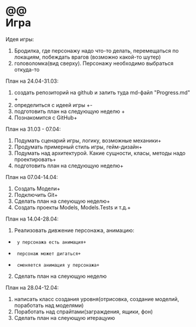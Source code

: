 @@\
Игра
====
Идея игры:
1.  Бродилка, где персонажу надо что-то делать, перемещаться по локациям, побеждать врагов (возможно какой-то шутер)
2.  головоломка(вид сверху). Персонажу необходимо выбраться откуда-то 

План на 24.04-31.03:
1.  создать репозиторий на github и залить туда md-файл "Progress.md" +
2.  определиться с идеей игры +- 
3.  подготовить план на следующую неделю +
4.  Познакомится с GitHub+

План на 31.03 - 07.04:
1.  Подумать сценарий игры, логику, возможные механики+
2.  Продумать примерный стиль игры, гейм-дизайн+
3.  Подумать над архитектурой. Какие сущности, класы, методы надо проектировать+
4.  подготовить план на следующую неделю+

План на 07.04-14.04:
1.  Создать Модели+
2.  Подключить Git+
3.  Сделать план на слеующую неделю+
4.  Создать проекты Models, Models.Tests и т.д.+

План на 14.04-28.04:
1.  Реализовать дивжение персонажа, анимацию:
*      у персонажа есть анимация+
*      персонаж может дигаться+
*      сменяется анимация у персонажа+
2.  Сделать план на слеующую неделю

План на 28.04-12.04:
1.  написать класс создания уровня(отрисовка, создание моделий, поработать над моделями) 
2.  Поработать над спрайтами(заграждения, ящики, фон) 
3.  Сделать план на слеующую итерацуию